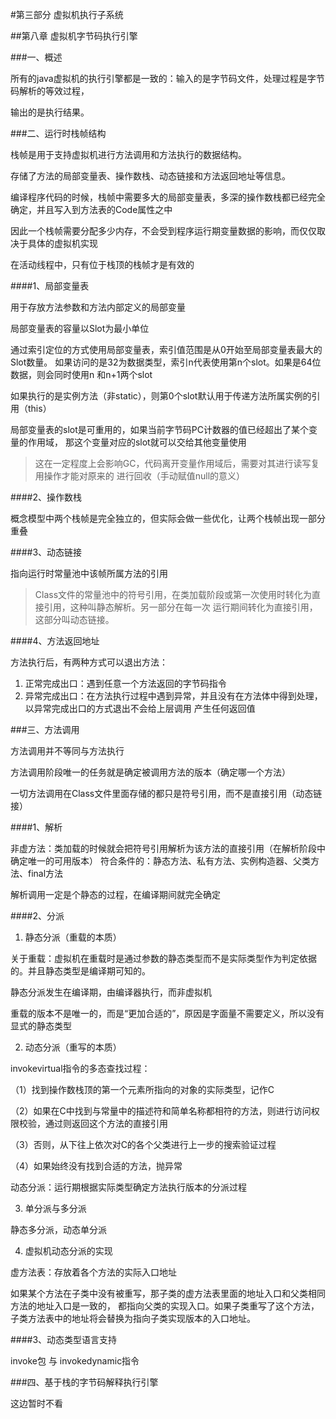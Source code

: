#第三部分 虚拟机执行子系统

##第八章 虚拟机字节码执行引擎

###一、概述

所有的java虚拟机的执行引擎都是一致的：输入的是字节码文件，处理过程是字节码解析的等效过程，

输出的是执行结果。

###二、运行时栈帧结构

栈帧是用于支持虚拟机进行方法调用和方法执行的数据结构。

存储了方法的局部变量表、操作数栈、动态链接和方法返回地址等信息。

编译程序代码的时候，栈帧中需要多大的局部变量表，多深的操作数栈都已经完全确定，并且写入到方法表的Code属性之中

因此一个栈帧需要分配多少内存，不会受到程序运行期变量数据的影响，而仅仅取决于具体的虚拟机实现

在活动线程中，只有位于栈顶的栈帧才是有效的

####1、局部变量表

用于存放方法参数和方法内部定义的局部变量

局部变量表的容量以Slot为最小单位

通过索引定位的方式使用局部变量表，索引值范围是从0开始至局部变量表最大的Slot数量。
如果访问的是32为数据类型，索引n代表使用第n个slot。如果是64位数据，则会同时使用n
和n+1两个slot

如果执行的是实例方法（非static），则第0个slot默认用于传递方法所属实例的引用（this）

局部变量表的slot是可重用的，如果当前字节码PC计数器的值已经超出了某个变量的作用域，
那这个变量对应的slot就可以交给其他变量使用

>这在一定程度上会影响GC，代码离开变量作用域后，需要对其进行读写复用操作才能对原来的
    进行回收（手动赋值null的意义）
    
####2、操作数栈

概念模型中两个栈帧是完全独立的，但实际会做一些优化，让两个栈帧出现一部分重叠

####3、动态链接

指向运行时常量池中该帧所属方法的引用

>Class文件的常量池中的符号引用，在类加载阶段或第一次使用时转化为直接引用，这种叫静态解析。另一部分在每一次
运行期间转化为直接引用，这部分叫动态链接。

####4、方法返回地址

方法执行后，有两种方式可以退出方法：

1. 正常完成出口：遇到任意一个方法返回的字节码指令
2. 异常完成出口：在方法执行过程中遇到异常，并且没有在方法体中得到处理，以异常完成出口的方式退出不会给上层调用
产生任何返回值

###三、方法调用

方法调用并不等同与方法执行

方法调用阶段唯一的任务就是确定被调用方法的版本（确定哪一个方法）

一切方法调用在Class文件里面存储的都只是符号引用，而不是直接引用（动态链接）

####1、解析

非虚方法：类加载的时候就会把符号引用解析为该方法的直接引用（在解析阶段中确定唯一的可用版本）
符合条件的：静态方法、私有方法、实例构造器、父类方法、final方法

解析调用一定是个静态的过程，在编译期间就完全确定

####2、分派

1. 静态分派（重载的本质）
 
关于重载：虚拟机在重载时是通过参数的静态类型而不是实际类型作为判定依据的。并且静态类型是编译期可知的。

静态分派发生在编译期，由编译器执行，而非虚拟机

重载的版本不是唯一的，而是“更加合适的”，原因是字面量不需要定义，所以没有显式的静态类型

2. 动态分派（重写的本质）

invokevirtual指令的多态查找过程：

（1）找到操作数栈顶的第一个元素所指向的对象的实际类型，记作C

（2）如果在C中找到与常量中的描述符和简单名称都相符的方法，则进行访问权限校验，通过则返回这个方法的直接引用

（3）否则，从下往上依次对C的各个父类进行上一步的搜索验证过程

（4）如果始终没有找到合适的方法，抛异常

动态分派：运行期根据实际类型确定方法执行版本的分派过程

3. 单分派与多分派

静态多分派，动态单分派

4. 虚拟机动态分派的实现

虚方法表：存放着各个方法的实际入口地址

如果某个方法在子类中没有被重写，那子类的虚方法表里面的地址入口和父类相同方法的地址入口是一致的，
都指向父类的实现入口。如果子类重写了这个方法，子类方法表中的地址将会替换为指向子类实现版本的入口地址。

####3、动态类型语言支持

invoke包 与 invokedynamic指令

###四、基于栈的字节码解释执行引擎

这边暂时不看

